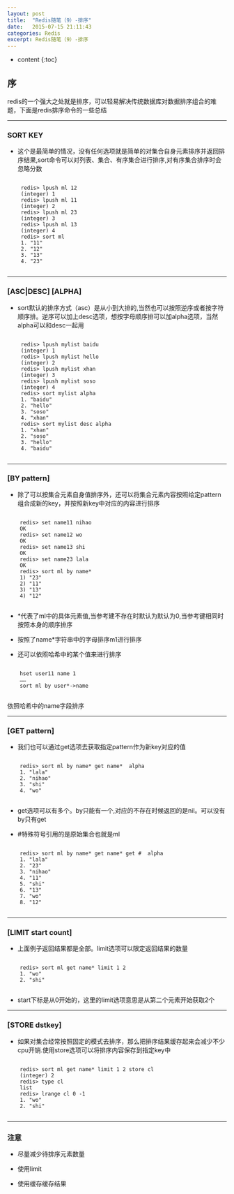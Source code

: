 ```yaml
---
layout: post
title:  "Redis随笔（9）-排序"
date:   2015-07-15 21:11:43
categories: Redis
excerpt: Redis随笔（9）-排序
---
```


* content
{:toc}


## 序

redis的一个强大之处就是排序，可以轻易解决传统数据库对数据排序组合的难题，下面是redis排序命令的一些总结

---

### SORT KEY

 * 这个是最简单的情况，没有任何选项就是简单的对集合自身元素排序并返回排序结果,sort命令可以对列表、集合、有序集合进行排序,对有序集合排序时会忽略分数

    <pre><code>
    redis> lpush ml 12
    (integer) 1
    redis> lpush ml 11
    (integer) 2
    redis> lpush ml 23
    (integer) 3
    redis> lpush ml 13
    (integer) 4
    redis> sort ml
    1. "11"
    2. "12"
    3. "13"
    4. "23"
    </code></pre>

---

### [ASC|DESC] [ALPHA]

 * sort默认的排序方式（asc）是从小到大排的,当然也可以按照逆序或者按字符顺序排。逆序可以加上desc选项，想按字母顺序排可以加alpha选项，当然alpha可以和desc一起用

    <pre><code>
    redis> lpush mylist baidu
    (integer) 1
    redis> lpush mylist hello
    (integer) 2
    redis> lpush mylist xhan
    (integer) 3
    redis> lpush mylist soso
    (integer) 4
    redis> sort mylist alpha
    1. "baidu"
    2. "hello"
    3. "soso"
    4. "xhan"
    redis> sort mylist desc alpha
    1. "xhan"
    2. "soso"
    3. "hello"
    4. "baidu"
    </code></pre>

---

### [BY pattern]

 * 除了可以按集合元素自身值排序外，还可以将集合元素内容按照给定pattern组合成新的key，并按照新key中对应的内容进行排序

 <pre><code>
    redis> set name11 nihao
    OK
    redis> set name12 wo
    OK
    redis> set name13 shi
    OK
    redis> set name23 lala
    OK
    redis> sort ml by name*
    1) "23"
    2) "11"
    3) "13"
    4) "12"
 </code></pre>

 * \*代表了ml中的具体元素值,当参考建不存在时默认为默认为0,当参考键相同时按照本身的顺序排序

 * 按照了name\*字符串中的字母排序m1进行排序

 * 还可以依照哈希中的某个值来进行排序

  <pre><code>
    hset user11 name 1
    ……
    sort ml by user*->name
 </code></pre>
 依照哈希中的name字段排序

---

### [GET pattern]

 * 我们也可以通过get选项去获取指定pattern作为新key对应的值

 <pre><code>
    redis> sort ml by name* get name*  alpha
    1. "lala"
    2. "nihao"
    3. "shi"
    4. "wo"
 </code></pre>

 * get选项可以有多个。by只能有一个,对应的不存在时候返回的是nil。可以没有by只有get

 * \#特殊符号引用的是原始集合也就是ml

  <pre><code>
    redis> sort ml by name* get name* get #  alpha
    1. "lala"
    2. "23"
    3. "nihao"
    4. "11"
    5. "shi"
    6. "13"
    7. "wo"
    8. "12"
 </code></pre>

---

### [LIMIT start count]

 * 上面例子返回结果都是全部。limit选项可以限定返回结果的数量

 <pre><code>
    redis> sort ml get name* limit 1 2
    1. "wo"
    2. "shi"
 </code></pre>

 * start下标是从0开始的，这里的limit选项意思是从第二个元素开始获取2个

---

### [STORE dstkey]

 * 如果对集合经常按照固定的模式去排序，那么把排序结果缓存起来会减少不少cpu开销.使用store选项可以将排序内容保存到指定key中

 <pre><code>
    redis> sort ml get name* limit 1 2 store cl
    (integer) 2
    redis> type cl
    list
    redis> lrange cl 0 -1
    1. "wo"
    2. "shi"
 </code></pre>

---

### 注意

 * 尽量减少待排序元素数量

 * 使用limit

 * 使用缓存缓存结果

